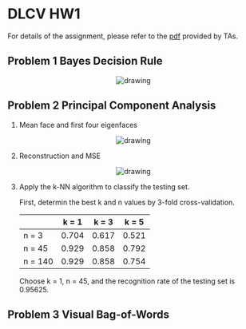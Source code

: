 # DLCV HW1

For details of the assignment, please refer to the [pdf](https://github.com/kkeen699/DLCV-spring2019/blob/master/hw1/DLCV_hw1.pdf) provided by TAs.

## Problem 1 Bayes Decision Rule

<p align="center"> 
<img src="./image/README/p1.png" alt="drawing" width=""/>
</p>

## Problem 2 Principal Component Analysis
1. Mean face and first four eigenfaces
<p align="center"> 
<img src="./image/README/p2-1.png" alt="drawing" width=""/>
</p>

2. Reconstruction and MSE
<p align="center"> 
<img src="./image/README/p2-2.png" alt="drawing" width=""/>
</p>

3. Apply the k-NN algorithm to classify the testing set.

    First, determin the best k and n values by 3-fold cross-validation.
  
    |        | k = 1 | k = 3 | k = 5 
    ---------|-------|-------|------
    n = 3    | 0.704 | 0.617 | 0.521 
    n = 45   | 0.929 | 0.858 | 0.792
    n = 140  | 0.929 | 0.858 | 0.754    

    Choose k = 1, n = 45, and the recognition rate of the testing set is 0.95625.

## Problem 3 Visual Bag-of-Words